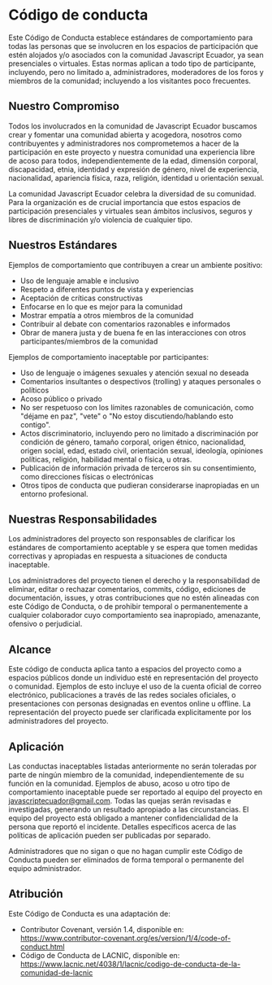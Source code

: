 # Código de conducta

Este Código de Conducta establece estándares de comportamiento para todas las personas que se involucren en los espacios de participación que estén alojados y/o asociados con la comunidad Javascript Ecuador, ya sean presenciales o virtuales. Estas normas aplican a todo tipo de participante, incluyendo, pero no limitado a, administradores, moderadores de los foros y miembros de la comunidad; incluyendo a los visitantes poco frecuentes.

## Nuestro Compromiso

Todos los involucrados en la comunidad de Javascript Ecuador buscamos crear y fomentar una comunidad abierta y acogedora, nosotros como contribuyentes y administradores nos comprometemos a hacer de la participación en este proyecto y nuestra comunidad una experiencia libre de acoso para todos, independientemente de la edad, dimensión corporal, discapacidad, etnia, identidad y expresión de género, nivel de experiencia, nacionalidad, apariencia física, raza, religión, identidad u orientación sexual.

La comunidad Javascript Ecuador celebra la diversidad de su comunidad. Para la organización es de crucial importancia que estos espacios de participación presenciales y virtuales sean ámbitos inclusivos, seguros y libres de discriminación y/o violencia de cualquier tipo.

## Nuestros Estándares

Ejemplos de comportamiento que contribuyen a crear un ambiente positivo:

- Uso de lenguaje amable e inclusivo
- Respeto a diferentes puntos de vista y experiencias
- Aceptación de críticas constructivas
- Enfocarse en lo que es mejor para la comunidad
- Mostrar empatía a otros miembros de la comunidad
- Contribuir al debate con comentarios razonables e informados
- Obrar de manera justa y de buena fe en las interacciones con otros participantes/miembros de la comunidad

Ejemplos de comportamiento inaceptable por participantes:

- Uso de lenguaje o imágenes sexuales y atención sexual no deseada
- Comentarios insultantes o despectivos (trolling) y ataques personales o políticos
- Acoso público o privado
- No ser respetuoso con los límites razonables de comunicación, como "déjame en paz", "vete" o "No estoy discutiendo/hablando esto contigo".
- Actos discriminatorio, incluyendo pero no limitado a discriminación por condición de género, tamaño corporal, origen étnico, nacionalidad, origen social, edad, estado civil, orientación sexual, ideología, opiniones políticas, religión, habilidad mental o física, u otras.
- Publicación de información privada de terceros sin su consentimiento, como direcciones físicas o electrónicas
- Otros tipos de conducta que pudieran considerarse inapropiadas en un entorno profesional.

## Nuestras Responsabilidades

Los administradores del proyecto son responsables de clarificar los estándares de comportamiento aceptable y se espera que tomen medidas correctivas y apropiadas en respuesta a situaciones de conducta inaceptable.

Los administradores del proyecto tienen el derecho y la responsabilidad de eliminar, editar o rechazar comentarios, commits, código, ediciones de documentación, issues, y otras contribuciones que no estén alineadas con este Código de Conducta, o de prohibir temporal o permanentemente a cualquier colaborador cuyo comportamiento sea inapropiado, amenazante, ofensivo o perjudicial.

## Alcance

Este código de conducta aplica tanto a espacios del proyecto como a espacios públicos donde un individuo esté en representación del proyecto o comunidad. Ejemplos de esto incluye el uso de la cuenta oficial de correo electrónico, publicaciones a través de las redes sociales oficiales, o presentaciones con personas designadas en eventos online u offline. La representación del proyecto puede ser clarificada explicitamente por los administradores del proyecto.

## Aplicación

Las conductas inaceptables listadas anteriormente no serán toleradas por parte de ningún miembro de la comunidad, independientemente de su función en la comunidad.
Ejemplos de abuso, acoso u otro tipo de comportamiento inaceptable puede ser reportado al equipo del proyecto en javascriptecuador@gmail.com. Todas las quejas serán revisadas e investigadas, generando un resultado apropiado a las circunstancias. El equipo del proyecto está obligado a mantener confidencialidad de la persona que reportó el incidente. Detalles específicos acerca de las políticas de aplicación pueden ser publicadas por separado.

Administradores que no sigan o que no hagan cumplir este Código de Conducta pueden ser eliminados de forma temporal o permanente del equipo administrador.

## Atribución

Este Código de Conducta es una adaptación de:

- Contributor Covenant, versión 1.4, disponible en: https://www.contributor-covenant.org/es/version/1/4/code-of-conduct.html
- Código de Conducta de LACNIC, disponible en: https://www.lacnic.net/4038/1/lacnic/codigo-de-conducta-de-la-comunidad-de-lacnic